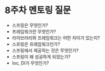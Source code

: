 # 8주차 멘토링 질문
- 스프링은 무엇인가?
- 프레임워크란 무엇인가?
- 라이브러리와 프레임워크는 어떤 차이가 있는지?
- 스프링은 프레임워크인가?
- 스프링에서 제공하는 것은 무엇인가?
- 스프링이 왜 성공하게 되었는가?
- Ioc, DI가 무엇인가?
